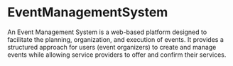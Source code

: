 # EventManagementSystem
An Event Management System is a web-based platform designed to facilitate the planning, organization, and execution of events. It provides a structured approach for users (event organizers) to create and manage events while allowing service providers to offer and confirm their services.

